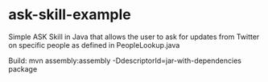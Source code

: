 # ask-skill-example
Simple ASK Skill in Java that allows the user to ask for updates from Twitter on specific people as
defined in PeopleLookup.java


Build: mvn assembly:assembly -DdescriptorId=jar-with-dependencies package